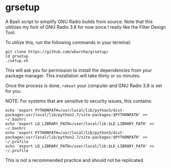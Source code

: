 # grsetup
A Bash script to simplify GNU Radio builds from source. Note that this uitilizes my fork of GNU Radio 3.8 for now since I really like the Filter Design Tool.

To utilize this, run the following commands in your terminal:
```
git clone https://github.com/wbarnha/grsetup/
cd grsetup
./setup.sh
```
This will ask you for permission to install the dependencies from your package manager. This installation will take thirty or so minutes.

Once the process is done, `reboot` your computer and GNU Radio 3.8 is set for you.

NOTE: For systems that are sensitive to security issues, this contains:
```
echo 'export PYTHONPATH=/usr/local/lib/python3/dist-packages:usr/local/lib/python2.7/site-packages:$PYTHONPATH' >> ~/.bashrc 
echo 'export LD_LIBRARY_PATH=/user/local/lib:$LD_LIBRARY_PATH' >> ~/.bashrc
echo 'export PYTHONPATH=/usr/local/lib/python3/dist-packages:usr/local/lib/python2.7/site-packages:$PYTHONPATH' >> ~/.profile
echo 'export LD_LIBRARY_PATH=/user/local/lib:$LD_LIBRARY_PATH' >> ~/.profile
```
This is not a recommended practice and should not be replicated.
